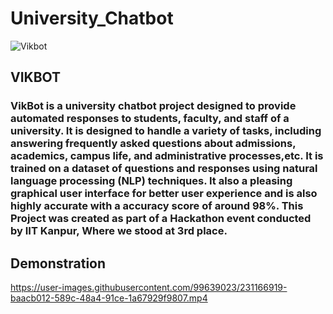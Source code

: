 
# University_Chatbot
![Vikbot](https://media.tenor.com/OjxR-mgQmNoAAAAi/vutura-chatbot.gif)

## VIKBOT


### VikBot is a university chatbot project designed to provide automated responses to students, faculty, and staff of a university. It is designed to handle a variety of tasks, including answering frequently asked questions about admissions, academics, campus life, and administrative processes,etc. It is trained on a dataset of questions and responses using natural language processing (NLP) techniques. It also a pleasing graphical user interface for better user experience and is also highly accurate with a accuracy score of around 98%. This Project was created as part of a Hackathon event conducted by IIT Kanpur, Where we stood at 3rd place. 

## Demonstration
 https://user-images.githubusercontent.com/99639023/231166919-baacb012-589c-48a4-91ce-1a67929f9807.mp4
